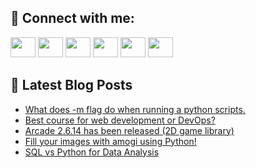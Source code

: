 ## 🔎 Connect with me:
[<img height="32" width="40" src="https://cdn.jsdelivr.net/npm/simple-icons@v5/icons/telegram.svg" />](https://t.me/bullbesh)
[<img height="32" width="40" src="https://cdn.jsdelivr.net/npm/simple-icons@v5/icons/vk.svg" />](https://vk.com/bullbesh)
[<img height="32" width="40" src="https://cdn.jsdelivr.net/npm/simple-icons@v5/icons/twitter.svg" />](https://twitter.com/bullbesh1)
[<img height="32" width="40" src="https://cdn.jsdelivr.net/npm/simple-icons@v5/icons/instagram.svg" />](https://www.instagram.com/bullbesh)
[<img height="32" width="40" src="https://cdn.jsdelivr.net/npm/simple-icons@v5/icons/reddit.svg" />](https://www.reddit.com/user/bullbesh)
[<img height="32" width="40" src="https://cdn.jsdelivr.net/npm/simple-icons@v5/icons/youtube.svg" />](https://www.youtube.com/channel/UCtfjRs6uzgq5mfm8S06WTcg)

## 📕 Latest Blog Posts
<!-- BLOG-POST-LIST:START -->
- [What does -m flag do when running a python scripts.](https://www.reddit.com/r/Python/comments/uskr27/what_does_m_flag_do_when_running_a_python_scripts/)
- [Best course for web development or DevOps?](https://www.reddit.com/r/Python/comments/usk4am/best_course_for_web_development_or_devops/)
- [Arcade 2.6.14 has been released &lpar;2D game library&rpar;](https://www.reddit.com/r/Python/comments/usjg8k/arcade_2614_has_been_released_2d_game_library/)
- [Fill your images with amogi using Python!](https://www.reddit.com/r/Python/comments/usiwor/fill_your_images_with_amogi_using_python/)
- [SQL vs Python for Data Analysis](https://www.reddit.com/r/Python/comments/usi8ph/sql_vs_python_for_data_analysis/)
<!-- BLOG-POST-LIST:END -->
